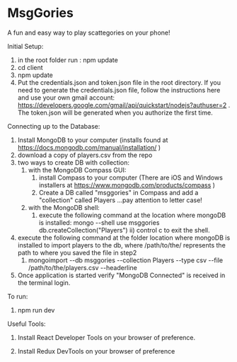 # MsgGories
A fun and easy way to play scattegories on your phone!

Initial Setup:
1. in the root folder run : npm update
1. cd client 
1. npm update
1. Put the credentials.json and token.json file in the root directory. If you need to generate the credentials.json file, follow the instructions here and use your own gmail account: https://developers.google.com/gmail/api/quickstart/nodejs?authuser=2 . The token.json will be generated when you authorize the first time.

Connecting up to the Database:
1. Install MongoDB to your computer (installs found at  https://docs.mongodb.com/manual/installation/ )
1. download a copy of players.csv from the repo 
1. two ways to create DB with collection: 
    1. with the MongoDB Compass GUI: 
        1. install Compass to your computer (There are iOS and Windows installers at https://www.mongodb.com/products/compass )
        1. Create a DB called "msggories" in Compass and add a "collection" called Players ...pay attention to letter case!
    1. with the MongoDB shell:
        1. execute the following command at the location where mongoDB is installed: 
        mongo --shell use msggories db.createCollection("Players")
        ii) control c to exit the shell. 
1. execute the following command at the folder location where mongoDB is installed to import players to the db, where /path/to/the/ represents the path to where you saved the file in step2
    1. mongoimport --db msggories --collection Players --type csv --file /path/to/the/players.csv --headerline
1. Once application is started verify "MongoDB Connected" is received in the terminal login. 

To run:
1. npm run dev  

Useful Tools:
1. Install React Developer Tools on your browser of preference.

1. Install Redux DevTools on your browser of preference